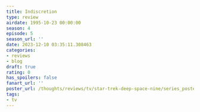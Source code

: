 ```yaml
---
title: Indiscretion
type: review
airdate: 1995-10-23 00:00:00
season: 4
episode: 5
season_url: ''
date: 2023-12-10 03:35:11.308463
categories:
- reviews
- blog
draft: true
rating: 0
has_spoilers: false
fanart_url: ''
poster_url: /thoughts/reviews/tv/star-trek-deep-space-nine/series_poster.jpg
tags:
- tv
---
```


